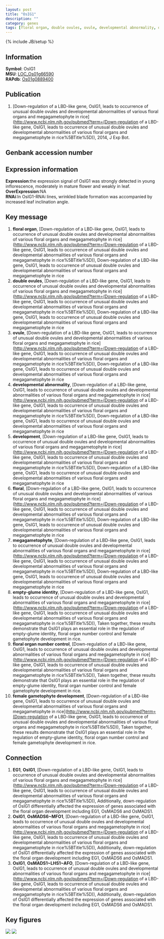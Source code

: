 ```yaml
---
layout: post
title: "OsIG1"
description: ""
category: genes
tags: [floral organ, double ovules, ovule, developmental abnormality, development, floral, megagametophyte, empty-glume identity, floral organ number control, female gametophyte development]
---
```

{% include JB/setup %}

## Information
__Symbol__: OsIG1  
__MSU__: [LOC_Os01g66590](http://rice.plantbiology.msu.edu/cgi-bin/ORF_infopage.cgi?orf=LOC_Os01g66590)  
__RAPdb__: [Os01g0889400](http://rapdb.dna.affrc.go.jp/viewer/gbrowse_details/irgsp1?name=Os01g0889400)  

## Publication
1. [Down-regulation of a LBD-like gene, OsIG1, leads to occurrence of unusual double ovules and developmental abnormalities of various floral organs and megagametophyte in rice](http://www.ncbi.nlm.nih.gov/pubmed?term=(Down-regulation of a LBD-like gene, OsIG1, leads to occurrence of unusual double ovules and developmental abnormalities of various floral organs and megagametophyte in rice%5BTitle%5D)), 2014, J Exp Bot.

## Genbank accession number

## Expression information
__Expression__:the expression signal of OsIG1 was strongly detected in young inflorescence, moderately in mature flower and weakly in leaf.   
__OverExpression__:NA  
__RNAi__:In OsIG1-RNAi lines, wrinkled blade formation was accompanied by increased leaf inclination angle.   

## Key message
1. __floral organ__, [Down-regulation of a LBD-like gene, OsIG1, leads to occurrence of unusual double ovules and developmental abnormalities of various floral organs and megagametophyte in rice](http://www.ncbi.nlm.nih.gov/pubmed?term=(Down-regulation of a LBD-like gene, OsIG1, leads to occurrence of unusual double ovules and developmental abnormalities of various floral organs and megagametophyte in rice%5BTitle%5D)), Down-regulation of a LBD-like gene, OsIG1, leads to occurrence of unusual double ovules and developmental abnormalities of various floral organs and megagametophyte in rice
2. __double ovules__, [Down-regulation of a LBD-like gene, OsIG1, leads to occurrence of unusual double ovules and developmental abnormalities of various floral organs and megagametophyte in rice](http://www.ncbi.nlm.nih.gov/pubmed?term=(Down-regulation of a LBD-like gene, OsIG1, leads to occurrence of unusual double ovules and developmental abnormalities of various floral organs and megagametophyte in rice%5BTitle%5D)), Down-regulation of a LBD-like gene, OsIG1, leads to occurrence of unusual double ovules and developmental abnormalities of various floral organs and megagametophyte in rice
3. __ovule__, [Down-regulation of a LBD-like gene, OsIG1, leads to occurrence of unusual double ovules and developmental abnormalities of various floral organs and megagametophyte in rice](http://www.ncbi.nlm.nih.gov/pubmed?term=(Down-regulation of a LBD-like gene, OsIG1, leads to occurrence of unusual double ovules and developmental abnormalities of various floral organs and megagametophyte in rice%5BTitle%5D)), Down-regulation of a LBD-like gene, OsIG1, leads to occurrence of unusual double ovules and developmental abnormalities of various floral organs and megagametophyte in rice
4. __developmental abnormality__, [Down-regulation of a LBD-like gene, OsIG1, leads to occurrence of unusual double ovules and developmental abnormalities of various floral organs and megagametophyte in rice](http://www.ncbi.nlm.nih.gov/pubmed?term=(Down-regulation of a LBD-like gene, OsIG1, leads to occurrence of unusual double ovules and developmental abnormalities of various floral organs and megagametophyte in rice%5BTitle%5D)), Down-regulation of a LBD-like gene, OsIG1, leads to occurrence of unusual double ovules and developmental abnormalities of various floral organs and megagametophyte in rice
5. __development__, [Down-regulation of a LBD-like gene, OsIG1, leads to occurrence of unusual double ovules and developmental abnormalities of various floral organs and megagametophyte in rice](http://www.ncbi.nlm.nih.gov/pubmed?term=(Down-regulation of a LBD-like gene, OsIG1, leads to occurrence of unusual double ovules and developmental abnormalities of various floral organs and megagametophyte in rice%5BTitle%5D)), Down-regulation of a LBD-like gene, OsIG1, leads to occurrence of unusual double ovules and developmental abnormalities of various floral organs and megagametophyte in rice
6. __floral__, [Down-regulation of a LBD-like gene, OsIG1, leads to occurrence of unusual double ovules and developmental abnormalities of various floral organs and megagametophyte in rice](http://www.ncbi.nlm.nih.gov/pubmed?term=(Down-regulation of a LBD-like gene, OsIG1, leads to occurrence of unusual double ovules and developmental abnormalities of various floral organs and megagametophyte in rice%5BTitle%5D)), Down-regulation of a LBD-like gene, OsIG1, leads to occurrence of unusual double ovules and developmental abnormalities of various floral organs and megagametophyte in rice
7. __megagametophyte__, [Down-regulation of a LBD-like gene, OsIG1, leads to occurrence of unusual double ovules and developmental abnormalities of various floral organs and megagametophyte in rice](http://www.ncbi.nlm.nih.gov/pubmed?term=(Down-regulation of a LBD-like gene, OsIG1, leads to occurrence of unusual double ovules and developmental abnormalities of various floral organs and megagametophyte in rice%5BTitle%5D)), Down-regulation of a LBD-like gene, OsIG1, leads to occurrence of unusual double ovules and developmental abnormalities of various floral organs and megagametophyte in rice
8. __empty-glume identity__, [Down-regulation of a LBD-like gene, OsIG1, leads to occurrence of unusual double ovules and developmental abnormalities of various floral organs and megagametophyte in rice](http://www.ncbi.nlm.nih.gov/pubmed?term=(Down-regulation of a LBD-like gene, OsIG1, leads to occurrence of unusual double ovules and developmental abnormalities of various floral organs and megagametophyte in rice%5BTitle%5D)), Taken together, these results demonstrate that OsIG1 plays an essential role in the regulation of empty-glume identity, floral organ number control and female gametophyte development in rice.
9. __floral organ number control__, [Down-regulation of a LBD-like gene, OsIG1, leads to occurrence of unusual double ovules and developmental abnormalities of various floral organs and megagametophyte in rice](http://www.ncbi.nlm.nih.gov/pubmed?term=(Down-regulation of a LBD-like gene, OsIG1, leads to occurrence of unusual double ovules and developmental abnormalities of various floral organs and megagametophyte in rice%5BTitle%5D)), Taken together, these results demonstrate that OsIG1 plays an essential role in the regulation of empty-glume identity, floral organ number control and female gametophyte development in rice.
10. __female gametophyte development__, [Down-regulation of a LBD-like gene, OsIG1, leads to occurrence of unusual double ovules and developmental abnormalities of various floral organs and megagametophyte in rice](http://www.ncbi.nlm.nih.gov/pubmed?term=(Down-regulation of a LBD-like gene, OsIG1, leads to occurrence of unusual double ovules and developmental abnormalities of various floral organs and megagametophyte in rice%5BTitle%5D)), Taken together, these results demonstrate that OsIG1 plays an essential role in the regulation of empty-glume identity, floral organ number control and female gametophyte development in rice.

## Connection
1. __EG1__, __OsIG1__, [Down-regulation of a LBD-like gene, OsIG1, leads to occurrence of unusual double ovules and developmental abnormalities of various floral organs and megagametophyte in rice](http://www.ncbi.nlm.nih.gov/pubmed?term=(Down-regulation of a LBD-like gene, OsIG1, leads to occurrence of unusual double ovules and developmental abnormalities of various floral organs and megagametophyte in rice%5BTitle%5D)), Additionally, down-regulation of OsIG1 differentially affected the expression of genes associated with the floral organ development including EG1, OsMADS6 and OsMADS1.
2. __OsIG1__, __OsMADS6~MFO1__, [Down-regulation of a LBD-like gene, OsIG1, leads to occurrence of unusual double ovules and developmental abnormalities of various floral organs and megagametophyte in rice](http://www.ncbi.nlm.nih.gov/pubmed?term=(Down-regulation of a LBD-like gene, OsIG1, leads to occurrence of unusual double ovules and developmental abnormalities of various floral organs and megagametophyte in rice%5BTitle%5D)), Additionally, down-regulation of OsIG1 differentially affected the expression of genes associated with the floral organ development including EG1, OsMADS6 and OsMADS1.
3. __OsIG1__, __OsMADS1~LHS1~AFO__, [Down-regulation of a LBD-like gene, OsIG1, leads to occurrence of unusual double ovules and developmental abnormalities of various floral organs and megagametophyte in rice](http://www.ncbi.nlm.nih.gov/pubmed?term=(Down-regulation of a LBD-like gene, OsIG1, leads to occurrence of unusual double ovules and developmental abnormalities of various floral organs and megagametophyte in rice%5BTitle%5D)), Additionally, down-regulation of OsIG1 differentially affected the expression of genes associated with the floral organ development including EG1, OsMADS6 and OsMADS1.

## Key figures
<img src= " {{ site.url }}/assets/images/OsIG1.exp.png " >  
<img src= " {{ site.url }}/assets/images/OsIG1.pheno.png " >


